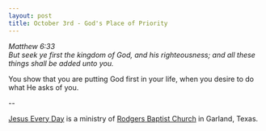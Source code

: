 ```yaml
---
layout: post
title: October 3rd - God's Place of Priority
---
```


_Matthew 6:33  
But seek ye first the kingdom of God, and his righteousness; and all
these things shall be added unto you._

You show that you are putting God first in your life, when you
desire to do what He asks of you.

 --

<a href=http://jesuseveryday.net>Jesus Every Day</a> is a ministry of <a href=http://rodgersbaptist.net>Rodgers Baptist Church</a> in Garland, Texas.
